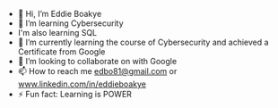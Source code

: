 - 👋 Hi, I’m Eddie Boakye
- 👀 I’m learning Cybersecurity
- I'm also learning SQL
- 🌱 I’m currently learning the course of Cybersecurity and achieved a Certificate from Google
- 💞️ I’m looking to collaborate on with Google 
- 📫 How to reach me edbo81@gmail.com or www.linkedin.com/in/eddieboakye
- ⚡ Fun fact: Learning is POWER

<!---
edbo27/edbo27 is a ✨ special ✨ repository because its `README.md` (this file) appears on your GitHub profile.
You can click the Preview link to take a look at your changes.
--->
